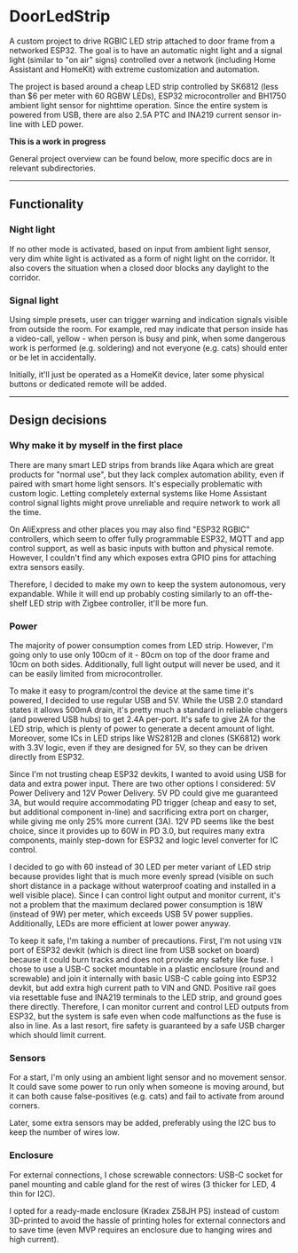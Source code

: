 # DoorLedStrip

A custom project to drive RGBIC LED strip attached to door frame from a networked ESP32. The goal is to have an automatic night light and a signal light (similar to "on air" signs) controlled over a network (including Home Assistant and HomeKit) with extreme customization and automation.

The project is based around a cheap LED strip controlled by SK6812 (less than $6 per meter with 60 RGBW LEDs), ESP32 microcontroller and BH1750 ambient light sensor for nighttime operation. Since the entire system is powered from USB, there are also 2.5A PTC and INA219 current sensor in-line with LED power.

**This is a work in progress**

General project overview can be found below, more specific docs are in relevant subdirectories.

---

## Functionality

### Night light

If no other mode is activated, based on input from ambient light sensor, very dim white light is activated as a form of night light on the corridor. It also covers the situation when a closed door blocks any daylight to the corridor.

### Signal light

Using simple presets, user can trigger warning and indication signals visible from outside the room. For example, red may indicate that person inside has a video-call, yellow - when person is busy and pink, when some dangerous work is performed (e.g. soldering) and not everyone (e.g. cats) should enter or be let in accidentally.

Initially, it'll just be operated as a HomeKit device, later some physical buttons or dedicated remote will be added.

---

## Design decisions

### Why make it by myself in the first place

There are many smart LED strips from brands like Aqara which are great products for "normal use", but they lack complex automation ability, even if paired with smart home light sensors. It's especially problematic with custom logic. Letting completely external systems like Home Assistant control signal lights might prove unreliable and require network to work all the time.

On AliExpress and other places you may also find "ESP32 RGBIC" controllers, which seem to offer fully programmable ESP32, MQTT and app control support, as well as basic inputs with button and physical remote. However, I couldn't find any which exposes extra GPIO pins for attaching extra sensors easily.

Therefore, I decided to make my own to keep the system autonomous, very expandable. While it will end up probably costing similarly to an off-the-shelf LED strip with Zigbee controller, it'll be more fun.

### Power

The majority of power consumption comes from LED strip. However, I'm going only to use only 100cm of it - 80cm on top of the door frame and 10cm on both sides. Additionally, full light output will never be used, and it can be easily limited from microcontroller.

To make it easy to program/control the device at the same time it's powered, I decided to use regular USB and 5V. While the USB 2.0 standard states it allows 500mA drain, it's pretty much a standard in reliable chargers (and powered USB hubs) to get 2.4A per-port. It's safe to give 2A for the LED strip, which is plenty of power to generate a decent amount of light. Moreover, some ICs in LED strips like WS2812B and clones (SK6812) work with 3.3V logic, even if they are designed for 5V, so they can be driven directly from ESP32.

Since I'm not trusting cheap ESP32 devkits, I wanted to avoid using USB for data and extra power input. There are two other options I considered: 5V Power Delivery and 12V Power Delivery. 5V PD could give me guaranteed 3A, but would require accommodating PD trigger (cheap and easy to set, but additional component in-line) and sacrificing extra port on charger, while giving me only 25% more current (3A). 12V PD seems like the best choice, since it provides up to 60W in PD 3.0, but requires many extra components, mainly step-down for ESP32 and logic level converter for IC control.

I decided to go with 60 instead of 30 LED per meter variant of LED strip because provides light that is much more evenly spread (visible on such short distance in a package without waterproof coating and installed in a well visible place). Since I can control light output and monitor current, it's not a problem that the maximum declared power consumption is 18W (instead of 9W) per meter, which exceeds USB 5V power supplies. Additionally, LEDs are more efficient at lower power anyway.

To keep it safe, I'm taking a number of precautions. First, I'm not using `VIN` port of ESP32 devkit (which is direct line from USB socket on board) because it could burn tracks and does not provide any safety like fuse. I chose to use a USB-C socket mountable in a plastic enclosure (round and screwable) and join it internally with basic USB-C cable going into ESP32 devkit, but add extra high current path to VIN and GND. Positive rail goes via resettable fuse and INA219 terminals to the LED strip, and ground goes there directly. Therefore, I can monitor current and control LED outputs from ESP32, but the system is safe even when code malfunctions as the fuse is also in line. As a last resort, fire safety is guaranteed by a safe USB charger which should limit current.

### Sensors

For a start, I'm only using an ambient light sensor and no movement sensor. It could save some power to run only when someone is moving around, but it can both cause false-positives (e.g. cats) and fail to activate from around corners.

Later, some extra sensors may be added, preferably using the I2C bus to keep the number of wires low.

### Enclosure

For external connections, I chose screwable connectors: USB-C socket for panel mounting and cable gland for the rest of wires (3 thicker for LED, 4 thin for I2C).

I opted for a ready-made enclosure (Kradex Z58JH PS) instead of custom 3D-printed to avoid the hassle of printing holes for external connectors and to save time (even MVP requires an enclosure due to hanging wires and high current).
